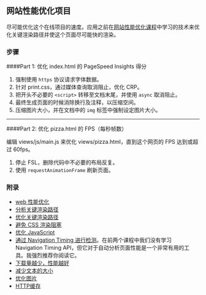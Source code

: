 ## 网站性能优化项目

尽可能优化这个在线项目的速度。应用之前在[网站性能优化课程](https://cn.udacity.com/course/website-performance-optimization--ud884/)中学习的技术来优化关键渲染路径并使这个页面尽可能快的渲染。


### 步骤

####Part 1: 优化 index.html 的 PageSpeed Insights 得分

1. 强制使用 `https` 协议请求字体数据。
2. 针对 print.css，通过媒体查询取消阻止，优化 CRP。
3. 把开头不必要的 `<script>` 转移至文档末尾，并使用 `async` 取消阻止。
4. 最终生成页面的时候消除换行及注释，以压缩空间。
5. 压缩图片大小，并在文档中的 `img` 标签中强制设定图片大小。

----

####Part 2: 优化 pizza.html 的 FPS（每秒帧数）

编辑 views/js/main.js 来优化 views/pizza.html，直到这个网页的 FPS 达到或超过 60fps。
1. 停止 FSL，删除代码中不必要的布局反复。
2. 使用 `requestAnimationFrame` 刷新页面。


### 附录
* [web 性能优化](https://developers.google.com/web/fundamentals/performance/ "web 性能")
* [分析关键渲染路径](https://developers.google.com/web/fundamentals/performance/critical-rendering-path/analyzing-crp.html "分析关键渲染路径")
* [优化关键渲染路径](https://developers.google.com/web/fundamentals/performance/critical-rendering-path/optimizing-critical-rendering-path.html "优化关键渲染路径！")
* [避免 CSS 渲染阻塞](https://developers.google.com/web/fundamentals/performance/critical-rendering-path/render-blocking-css.html "css渲染阻塞")
* [优化 JavaScript](https://developers.google.com/web/fundamentals/performance/critical-rendering-path/adding-interactivity-with-javascript.html "javascript")
* [通过 Navigation Timing 进行检测](https://developers.google.com/web/fundamentals/performance/critical-rendering-path/measure-crp.html "nav timing api")。在前两个课程中我们没有学习 Navigation Timing API，但它对于自动分析页面性能是一个非常有用的工具。我强烈推荐你阅读它。
* <a href="https://developers.google.com/web/fundamentals/performance/optimizing-content-efficiency/eliminate-downloads.html">下载量越少，性能越好</a>
* <a href="https://developers.google.com/web/fundamentals/performance/optimizing-content-efficiency/optimize-encoding-and-transfer.html">减少文本的大小</a>
* <a href="https://developers.google.com/web/fundamentals/performance/optimizing-content-efficiency/image-optimization.html">优化图片</a>
* <a href="https://developers.google.com/web/fundamentals/performance/optimizing-content-efficiency/http-caching.html">HTTP缓存</a>
